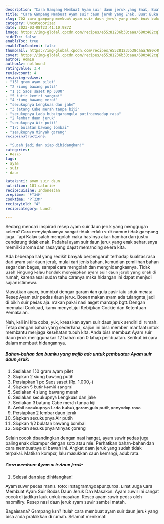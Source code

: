 ```yaml
---
description: "Cara Gampang Membuat Ayam suir daun jeruk yang Enak, Buat Buka Puasa Sempurna"
title: "Cara Gampang Membuat Ayam suir daun jeruk yang Enak, Buat Buka Puasa Sempurna"
slug: 702-cara-gampang-membuat-ayam-suir-daun-jeruk-yang-enak-buat-buka-puasa-sempurna
category: Uncategorized
date: 2023-03-08T23:41:10.987Z
image: https://img-global.cpcdn.com/recipes/e55281236b38caaa/680x482cq70/ayam-suir-daun-jeruk-foto-resep-utama.jpg
hideToc: false
enableToc: true
enableTocContent: false
thumbnail: https://img-global.cpcdn.com/recipes/e55281236b38caaa/680x482cq70/ayam-suir-daun-jeruk-foto-resep-utama.jpg
cover: https://img-global.cpcdn.com/recipes/e55281236b38caaa/680x482cq70/ayam-suir-daun-jeruk-foto-resep-utama.jpg
author: Admin
authorAv: notfound
ratingvalue: 3.4
reviewcount: 4
recipeingredient:
- "150 gram ayam pilet"
- "2 siung bawang putih"
- "1 pc Saos saset Rp 1000"
- "5 butir kemiri sangrai"
- "4 siung bawang merah"
- "secukupnya Lengkuas dan jahe"
- "3 batang Cabe merah tanpa biji"
- "secukupnya Lada bubukgaramgula putihpenyedap rasa"
- "2 lembar daun jeruk"
- "secukupnya Air putih"
- "1/2 bulatan bawang bombai"
- "secukupnya Minyak goreng"
recipeinstructions:

- "Sudah jadi dan siap dihidangkan!"
categories:
- Resep
tags:
- ayam
- suir
- daun

katakunci: ayam suir daun 
nutrition: 101 calories
recipecuisine: Indonesian
preptime: "PT34M"
cooktime: "PT33M"
recipeyield: "4"
recipecategory: Lunch

---
```



Sedang mencari inspirasi resep ayam suir daun jeruk yang menggugah selera? Cara menyiapkannya sangat tidak terlalu sulit namun tidak gampang juga. Tapi Kalau salah mengolah maka hasilnya akan hambar dan justru cenderung tidak enak. Padahal ayam suir daun jeruk yang enak seharusnya memiliki aroma dan rasa yang dapat memancing selera kita.


Ada beberapa hal yang sedikit banyak berpengaruh terhadap kualitas rasa dari ayam suir daun jeruk, mulai dari jenis bahan, kemudian pemilihan bahan segar dan bagus, sampai cara mengolah dan menghidangkannya. Tidak usah bingung kalau hendak menyiapkan ayam suir daun jeruk yang enak di rumah, karena asal sudah tahu caranya maka hidangan ini dapat menjadi sajian istimewa.

Masukkan ayam, bumbbui dengan garam dan gula pasir lalu aduk merata Resep Ayam suir pedas daun jeruk. Bosen makan ayam ada tulangnta, jadi di bikin suir pedas aja. makan pakai nasi anget mantapp bgtt. Dengan memakai Cookpad, kamu menyetujui Kebijakan Cookie dan Ketentuan Pemakaian.


Nah, kali ini kita coba, yuk, kreasikan ayam suir daun jeruk sendiri di rumah. Tetap dengan bahan yang sederhana, sajian ini bisa memberi manfaat untuk membantu menjaga kesehatan tubuh kita. Anda bisa membuat Ayam suir daun jeruk menggunakan 12 bahan dan 0 tahap pembuatan. Berikut ini cara dalam membuat hidangannya.

<!--inarticleads1-->

##### Bahan-bahan dan bumbu yang wajib ada untuk pembuatan Ayam suir daun jeruk:

1. Sediakan 150 gram ayam pilet
1. Siapkan 2 siung bawang putih
1. Persiapkan 1 pc Saos saset (Rp. 1.000,-)
1. Siapkan 5 butir kemiri sangrai
1. Sediakan 4 siung bawang merah
1. Sediakan secukupnya Lengkuas dan jahe
1. Sediakan 3 batang Cabe merah tanpa biji
1. Ambil secukupnya Lada bubuk,garam,gula putih,penyedap rasa
1. Persiapkan 2 lembar daun jeruk
1. Siapkan secukupnya Air putih
1. Siapkan 1/2 bulatan bawang bombai
1. Siapkan secukupnya Minyak goreng


Selain cocok disandingkan dengan nasi hangat, ayam suwir pedas juga paling enak dicampur dengan soto atau mie. Perhatikan bahan-bahan dan cara membuatnya di bawah ini. Angkat daun jeruk yang sudah tidak terpakai. Matikan kompor, lalu masukkan daun kemangi, aduk rata. 

<!--inarticleads2-->

##### Cara membuat Ayam suir daun jeruk:


1. Selesai dan siap dihidangkan!

Ayam suwir pedas manis. foto: Instagram/@dapur.qurba. Lihat Juga Cara Membuat Ayam Suir Bodas Daun Jeruk Dan Masakan. Ayam suwir ini sangat cocok di jadikan lauk untuk masakan. Resep ayam suwir pedas oleh naomiflry. Resep nasi daun jeruk ayam suwir sambel matah. 

Bagaimana? Gampang kan? Itulah cara membuat ayam suir daun jeruk yang bisa anda praktikkan di rumah. Selamat menikmati

